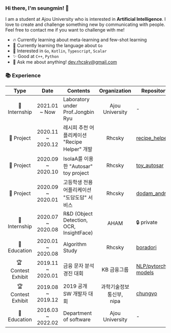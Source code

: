 ### Hi there, I'm seungmin! 👋

I am a student at Ajou University who is interested in **Artificial Intelligence**. I love to create and challenge something new by communicating with people. Feel free to contact me if you want to challenge with me!

* 🔥 Currently learning about meta-learning and few-shot learning
* 🌱 Currently learning the language about `Go`
* 🎯 Interested in `Go`, `Kotlin`, `Typescript`, `Scalar`
* ✨ Good at `C++`, `Python`
* 💌 Ask me about anything! dev.rhcsky@gmail.com

### 📚 Experience

|           Type           |       Date        | Contents                                      |        Organization         | Repository                                                   |
| :----------------------: | :---------------: | --------------------------------------------- | :-------------------------: | ------------------------------------------------------------ |
|       🏢 Internship       |   2021.01 ~ Now   | Laboratory under Prof.Jongbin Ryu             |       Ajou University       | -                                                            |
|        🎡 Project         | 2020.11 ~ 2020.12 | 레시피 추천 어플리케이션 "Recipe Helper" 개발 |           Rhcsky            | [recipe_helper](https://github.com/it-intensive-programming2/HCI_project) |
|        🎡 Project         | 2020.09 ~ 2020.10 | IsolaA를 이용한 "Autosar" toy project         |           Rhcsky            | [toy_autosar](https://github.com/Rhcsky/Rhcsky/toy_project_autosar) |
|        🎡 Project         | 2020.09 ~ 2020.01 | 고등학생 전용 어플리케이션 "도담도담" 서비스  |           Rhcsky            | [dodam_android](https://github.com/Algostu/dodam-android)    |
|       🏢 Internship       | 2020.07 ~ 2020.08 | R&D (Object Detection, OCR, InsightFace)      |            AHAM             | :lock: private                                               |
|       🏫 Education        | 2020.01 ~ 2020.08 | Algorithm Study                               |           Rhcsky            | [boradori](https://github.com/Algostu/boradori)              |
| :trophy: ​Contest Exhibit | 2019.11 ~ 2020.01 | 금융 문자 분석 경진 대회                      |         KB 금융그룹         | [NLP/pytorch-models](https://github.com/Rhcsky/Rhcsky/tree/master/ML/Deep_Learning/NLP/pytorch-models) |
| :trophy: Contest Exhibit | 2019.08 ~ 2019.12 | 2019 공개SW 개발자 대회                       | 과학기술정보통신부,<br>nipa | [chungyo](https://github.com/hankyul2/chungyo)               |
|       🏫 Education        | 2016.03 ~ 2022.02 | Department of software                        |       Ajou University       | -                                                            |

